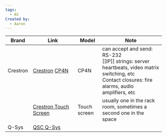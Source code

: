 ```yaml
---
tags:
  - AV
Created by:
  - Aaron
---
```

| Brand    | Link                                                                                                                                                                                               | Model        | Note                                                                                                                                                        |
| -------- | -------------------------------------------------------------------------------------------------------------------------------------------------------------------------------------------------- | ------------ | ----------------------------------------------------------------------------------------------------------------------------------------------------------- |
| Crestron | [Crestron](https://www.crestron.com/Products/Control-Hardware-Software/Hardware/Control-Systems) [CP4N](https://www.crestron.com/Products/Control-Hardware-Software/Hardware/Control-Systems/CP4N) | CP4N         | can accept and send: <br>RS-232 <br>[[IP]] strings: server heartbeats, video matrix switching, etc <br>Contact closures: fire alarms, audio amplifiers, etc |
|          | [Crestron Touch Screen](https://www.crestron.com/Products/Control-Surfaces/Touch-Screens)                                                                                                          | Touch screen | usually one in the rack room, sometimes a second one in the space                                                                                           |
| Q-Sys    | [QSC Q-Sys](https://www.qsys.com/)                                                                                                                                                                 |              |                                                                                                                                                             |



